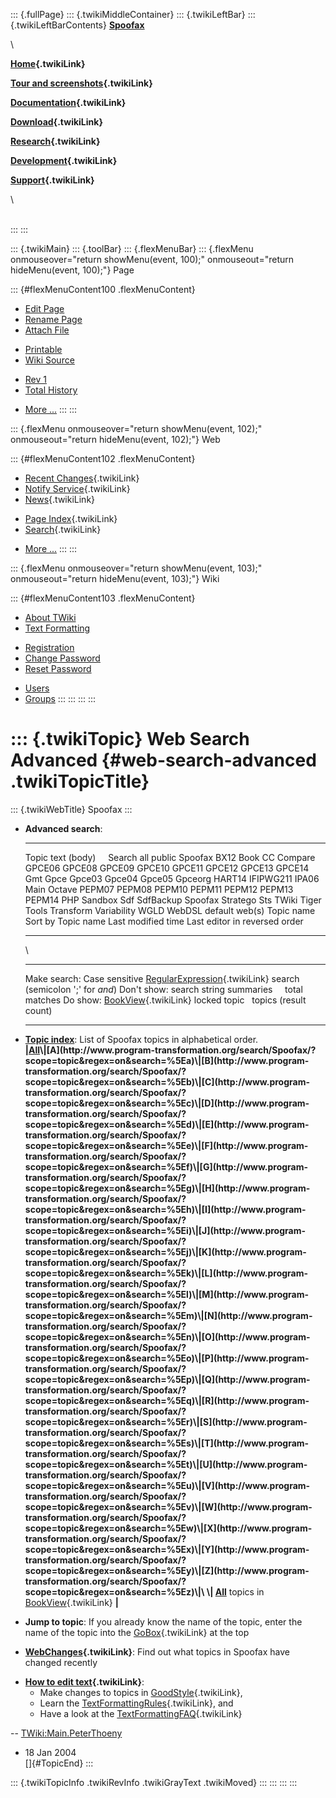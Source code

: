 ::: {.fullPage}
::: {.twikiMiddleContainer}
::: {.twikiLeftBar}
::: {.twikiLeftBarContents}
**[Spoofax](http://www.program-transformation.org/view/Spoofax/WebHome)**

\

**[Home](WebHome){.twikiLink}**

**[Tour and screenshots](Tour){.twikiLink}**

**[Documentation](Documentation){.twikiLink}**

**[Download](Download){.twikiLink}**

**[Research](Research){.twikiLink}**

**[Development](Development){.twikiLink}**

**[Support](Support){.twikiLink}**

\

\
:::
:::

::: {.twikiMain}
::: {.toolBar}
::: {.flexMenuBar}
::: {.flexMenu onmouseover="return showMenu(event, 100);" onmouseout="return hideMenu(event, 100);"}
Page

::: {#flexMenuContent100 .flexMenuContent}
-   [Edit
    Page](http://www.program-transformation.org/edit/Spoofax/WebSearchAdvanced?t=1536826269)
-   [Rename
    Page](http://www.program-transformation.org/rename/Spoofax/WebSearchAdvanced)
-   [Attach
    File](http://www.program-transformation.org/attach/Spoofax/WebSearchAdvanced)

<!-- -->

-   [Printable](http://www.program-transformation.org/view/Spoofax/WebSearchAdvanced?skin=print.pattern)
-   [Wiki
    Source](http://www.program-transformation.org/view/Spoofax/WebSearchAdvanced?skin=text&raw=on&contenttype=text/plain)

<!-- -->

-   [Rev
    1](http://www.program-transformation.org/view/Spoofax/WebSearchAdvanced?rev=1.1)
-   [Total
    History](http://www.program-transformation.org/rdiff/Spoofax/WebSearchAdvanced)

<!-- -->

-   [More
    \...](http://www.program-transformation.org/oops/Spoofax/WebSearchAdvanced?template=oopsmore&param1=1.1&param2=1.1)
:::
:::

::: {.flexMenu onmouseover="return showMenu(event, 102);" onmouseout="return hideMenu(event, 102);"}
Web

::: {#flexMenuContent102 .flexMenuContent}
-   [Recent Changes](WebChanges){.twikiLink}
-   [Notify Service](WebNotify){.twikiLink}
-   [News](WebNews){.twikiLink}

<!-- -->

-   [Page Index](WebIndex){.twikiLink}
-   [Search](WebSearch){.twikiLink}

<!-- -->

-   [More
    \...](http://www.program-transformation.org/oops/Spoofax/WebSearchAdvanced?template=oopsmore&param1=1.1&param2=1.1)
:::
:::

::: {.flexMenu onmouseover="return showMenu(event, 103);" onmouseout="return hideMenu(event, 103);"}
Wiki

::: {#flexMenuContent103 .flexMenuContent}
-   [About
    TWiki](http://www.program-transformation.org/view/TWiki/WebHome)
-   [Text
    Formatting](http://www.program-transformation.org/view/TWiki/TextFormattingRules)

<!-- -->

-   [Registration](http://www.program-transformation.org/view/TWiki/TWikiRegistration)
-   [Change
    Password](http://www.program-transformation.org/view/TWiki/ChangePassword)
-   [Reset
    Password](http://www.program-transformation.org/view/TWiki/ResetPassword)

<!-- -->

-   [Users](http://www.program-transformation.org/view/Main/TWikiUsers)
-   [Groups](http://www.program-transformation.org/view/Main/TWikiGroups)
:::
:::
:::
:::

::: {.twikiTopic}
Web Search Advanced {#web-search-advanced .twikiTopicTitle}
===================

::: {.twikiWebTitle}
Spoofax
:::

-   **Advanced search**:
      ----------------------- --------- ---------------------------------------------------------------------------------------------------------------------------------------------------------------------------------------------------------------------------------------------------------------------------------------------------------------------------------------------
      Topic text (body)       Search    all public Spoofax BX12 Book CC Compare GPCE06 GPCE08 GPCE09 GPCE10 GPCE11 GPCE12 GPCE13 GPCE14 Gmt Gpce Gpce03 Gpce04 Gpce05 Gpceorg HART14 IFIPWG211 IPA06 Main Octave PEPM07 PEPM08 PEPM10 PEPM11 PEPM12 PEPM13 PEPM14 PHP Sandbox Sdf SdfBackup Spoofax Stratego Sts TWiki Tiger Tools Transform Variability WGLD WebDSL default web(s)
      Topic name              Sort by   Topic name Last modified time Last editor in reversed order
      ----------------------- --------- ---------------------------------------------------------------------------------------------------------------------------------------------------------------------------------------------------------------------------------------------------------------------------------------------------------------------------------------------

    \
      -------------- ------------------------------------------- ------------------------------------------------------------------------------------------------
      Make search:   Case sensitive                              [RegularExpression](../TWiki/RegularExpression){.twikiLink} search (semicolon \';\' for *and*)
      Don\'t show:   search string                               summaries     total matches
      Do show:       [BookView](../TWiki/BookView){.twikiLink}   locked topic   topics (result count)
      -------------- ------------------------------------------- ------------------------------------------------------------------------------------------------

<!-- -->

-   **[Topic
    index](http://www.program-transformation.org/search/Spoofax/?scope=topic&regex=on&search=\.*)**:
    List of Spoofax topics in alphabetical order.\
    **\|[All](http://www.program-transformation.org/search/Spoofax/?scope=topic&regex=on&search=\.*)\|[A](http://www.program-transformation.org/search/Spoofax/?scope=topic&regex=on&search=%5Ea)\|[B](http://www.program-transformation.org/search/Spoofax/?scope=topic&regex=on&search=%5Eb)\|[C](http://www.program-transformation.org/search/Spoofax/?scope=topic&regex=on&search=%5Ec)\|[D](http://www.program-transformation.org/search/Spoofax/?scope=topic&regex=on&search=%5Ed)\|[E](http://www.program-transformation.org/search/Spoofax/?scope=topic&regex=on&search=%5Ee)\|[F](http://www.program-transformation.org/search/Spoofax/?scope=topic&regex=on&search=%5Ef)\|[G](http://www.program-transformation.org/search/Spoofax/?scope=topic&regex=on&search=%5Eg)\|[H](http://www.program-transformation.org/search/Spoofax/?scope=topic&regex=on&search=%5Eh)\|[I](http://www.program-transformation.org/search/Spoofax/?scope=topic&regex=on&search=%5Ei)\|[J](http://www.program-transformation.org/search/Spoofax/?scope=topic&regex=on&search=%5Ej)\|[K](http://www.program-transformation.org/search/Spoofax/?scope=topic&regex=on&search=%5Ek)\|[L](http://www.program-transformation.org/search/Spoofax/?scope=topic&regex=on&search=%5El)\|[M](http://www.program-transformation.org/search/Spoofax/?scope=topic&regex=on&search=%5Em)\|[N](http://www.program-transformation.org/search/Spoofax/?scope=topic&regex=on&search=%5En)\|[O](http://www.program-transformation.org/search/Spoofax/?scope=topic&regex=on&search=%5Eo)\|[P](http://www.program-transformation.org/search/Spoofax/?scope=topic&regex=on&search=%5Ep)\|[Q](http://www.program-transformation.org/search/Spoofax/?scope=topic&regex=on&search=%5Eq)\|[R](http://www.program-transformation.org/search/Spoofax/?scope=topic&regex=on&search=%5Er)\|[S](http://www.program-transformation.org/search/Spoofax/?scope=topic&regex=on&search=%5Es)\|[T](http://www.program-transformation.org/search/Spoofax/?scope=topic&regex=on&search=%5Et)\|[U](http://www.program-transformation.org/search/Spoofax/?scope=topic&regex=on&search=%5Eu)\|[V](http://www.program-transformation.org/search/Spoofax/?scope=topic&regex=on&search=%5Ev)\|[W](http://www.program-transformation.org/search/Spoofax/?scope=topic&regex=on&search=%5Ew)\|[X](http://www.program-transformation.org/search/Spoofax/?scope=topic&regex=on&search=%5Ex)\|[Y](http://www.program-transformation.org/search/Spoofax/?scope=topic&regex=on&search=%5Ey)\|[Z](http://www.program-transformation.org/search/Spoofax/?scope=topic&regex=on&search=%5Ez)\|\
    \|
    [All](http://www.program-transformation.org/search/Spoofax/?scope=topic&regex=on&bookview=on&search=\.*)**
    topics in [BookView](../TWiki/BookView){.twikiLink} **\|**

<!-- -->

-   **Jump to topic**: If you already know the name of the topic, enter
    the name of the topic into the [GoBox](../TWiki/GoBox){.twikiLink}
    at the top

<!-- -->

-   **[WebChanges](../TWiki/WebChanges){.twikiLink}**: Find out what
    topics in Spoofax have changed recently

<!-- -->

-   **[How to edit text](../TWiki/GoodStyle){.twikiLink}**:
    -   Make changes to topics in
        [GoodStyle](../TWiki/GoodStyle){.twikiLink},
    -   Learn the
        [TextFormattingRules](../TWiki/TextFormattingRules){.twikiLink},
        and
    -   Have a look at the
        [TextFormattingFAQ](../TWiki/TextFormattingFAQ){.twikiLink}

\--
[TWiki:Main.PeterThoeny](http://twiki.org/cgi-bin/view/Main.PeterThoeny "'Main.PeterThoeny' on TWiki.org")
- 18 Jan 2004\
[]{#TopicEnd}
:::

::: {.twikiTopicInfo .twikiRevInfo .twikiGrayText .twikiMoved}
:::
:::
:::
:::
